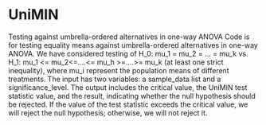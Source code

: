 # UniMIN
Testing against umbrella-ordered alternatives in one-way ANOVA Code is for testing equality means against umbrella-ordered alternatives in one-way ANOVA. We have considered testing of H_0: mu_1 = mu_2 = ... = mu_k vs. H_1: mu_1 <= mu_2<=....<= mu_h >=....>= mu_k (at least one strict inequality), where mu_i represent the population means of different treatments. The input has two variables: a sample_data list and a significance_level. The output includes the critical value, the UniMIN test statistic value, and the result, indicating whether the null hypothesis should be rejected. If the value of the test statistic exceeds the critical value, we will reject the null hypothesis; otherwise, we will not reject it.
